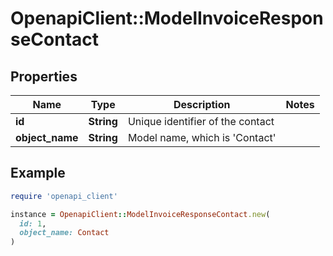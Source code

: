 # OpenapiClient::ModelInvoiceResponseContact

## Properties

| Name | Type | Description | Notes |
| ---- | ---- | ----------- | ----- |
| **id** | **String** | Unique identifier of the contact |  |
| **object_name** | **String** | Model name, which is &#39;Contact&#39; |  |

## Example

```ruby
require 'openapi_client'

instance = OpenapiClient::ModelInvoiceResponseContact.new(
  id: 1,
  object_name: Contact
)
```

